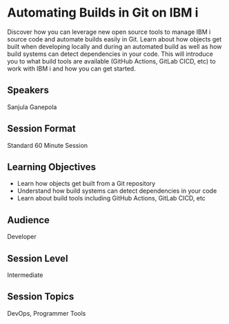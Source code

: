 # Automating Builds in Git on IBM i

Discover how you can leverage new open source tools to manage IBM i source code and automate builds easily in Git. Learn about how objects get built when developing locally and during an automated build as well as how build systems can detect dependencies in your code. This will introduce you to what build tools are available (GitHub Actions, GitLab CICD, etc) to work with IBM i and how you can get started.

## Speakers
Sanjula Ganepola

## Session Format
Standard 60 Minute Session

## Learning Objectives
* Learn how objects get built from a Git repository
* Understand how build systems can detect dependencies in your code
* Learn about build tools including GitHub Actions, GitLab CICD, etc

## Audience
Developer

## Session Level
Intermediate

## Session Topics
DevOps, Programmer Tools